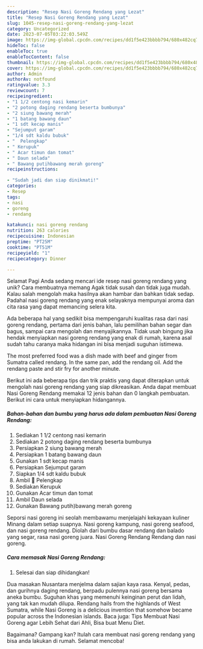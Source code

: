 ```yaml
---
description: "Resep Nasi Goreng Rendang yang Lezat"
title: "Resep Nasi Goreng Rendang yang Lezat"
slug: 1045-resep-nasi-goreng-rendang-yang-lezat
category: Uncategorized
date: 2023-07-05T03:22:03.549Z
image: https://img-global.cpcdn.com/recipes/dd1f5e423bbbb794/680x482cq70/nasi-goreng-rendang-foto-resep-utama.jpg
hideToc: false
enableToc: true
enableTocContent: false
thumbnail: https://img-global.cpcdn.com/recipes/dd1f5e423bbbb794/680x482cq70/nasi-goreng-rendang-foto-resep-utama.jpg
cover: https://img-global.cpcdn.com/recipes/dd1f5e423bbbb794/680x482cq70/nasi-goreng-rendang-foto-resep-utama.jpg
author: Admin
authorAv: notfound
ratingvalue: 3.3
reviewcount: 7
recipeingredient:
- "1 1/2 centong nasi kemarin"
- "2 potong daging rendang beserta bumbunya"
- "2 siung bawang merah"
- "1 batang bawang daun"
- "1 sdt kecap manis"
- "Sejumput garam"
- "1/4 sdt kaldu bubuk"
- "  Pelengkap"
- " Kerupuk"
- " Acar timun dan tomat"
- " Daun selada"
- " Bawang putihbawang merah goreng"
recipeinstructions:

- "Sudah jadi dan siap dinikmati!"
categories:
- Resep
tags:
- nasi
- goreng
- rendang

katakunci: nasi goreng rendang 
nutrition: 263 calories
recipecuisine: Indonesian
preptime: "PT25M"
cooktime: "PT51M"
recipeyield: "1"
recipecategory: Dinner

---
```



Selamat Pagi Anda sedang mencari ide resep nasi goreng rendang yang unik? Cara membuatnya memang Agak tidak susah dan tidak juga mudah. Kalau salah mengolah maka hasilnya akan hambar dan bahkan tidak sedap. Padahal nasi goreng rendang yang enak selayaknya mempunyai aroma dan cita rasa yang dapat memancing selera kita.


Ada beberapa hal yang sedikit bisa mempengaruhi kualitas rasa dari nasi goreng rendang, pertama dari jenis bahan, lalu pemilihan bahan segar dan bagus, sampai cara mengolah dan menyajikannya. Tidak usah bingung jika hendak menyiapkan nasi goreng rendang yang enak di rumah, karena asal sudah tahu caranya maka hidangan ini bisa menjadi suguhan istimewa.

The most preferred food was a dish made with beef and ginger from Sumatra called rendang. In the same pan, add the rendang oil. Add the rendang paste and stir fry for another minute.


Berikut ini ada beberapa tips dan trik praktis yang dapat diterapkan untuk mengolah nasi goreng rendang yang siap dikreasikan. Anda dapat membuat Nasi Goreng Rendang memakai 12 jenis bahan dan 0 langkah pembuatan. Berikut ini cara untuk menyiapkan hidangannya.

<!--inarticleads1-->

##### Bahan-bahan dan bumbu yang harus ada dalam pembuatan Nasi Goreng Rendang:

1. Sediakan 1 1/2 centong nasi kemarin
1. Sediakan 2 potong daging rendang beserta bumbunya
1. Persiapkan 2 siung bawang merah
1. Persiapkan 1 batang bawang daun
1. Gunakan 1 sdt kecap manis
1. Persiapkan Sejumput garam
1. Siapkan 1/4 sdt kaldu bubuk
1. Ambil  📌 Pelengkap
1. Sediakan  Kerupuk
1. Gunakan  Acar timun dan tomat
1. Ambil  Daun selada
1. Gunakan  Bawang putih)bawang merah goreng


Seporsi nasi goreng ini seolah membawamu menjelajahi kekayaan kuliner Minang dalam setiap suapnya. Nasi goreng kampung, nasi goreng seafood, dan nasi goreng rendang. Diolah dari bumbu dasar rendang dan balado yang segar, rasa nasi goreng juara. Nasi Goreng Rendang Rendang dan nasi goreng. 

<!--inarticleads2-->

##### Cara memasak Nasi Goreng Rendang:


1. Selesai dan siap dihidangkan!

Dua masakan Nusantara menjelma dalam sajian kaya rasa. Kenyal, pedas, dan gurihnya daging rendang, berpadu pulennya nasi goreng bersama aneka bumbu. Suguhan khas yang memenuhi keinginan perut dan lidah, yang tak kan mudah dilupa. Rendang hails from the highlands of West Sumatra, while Nasi Goreng is a delicious invention that somehow became popular across the Indonesian islands. Baca juga: Tips Membuat Nasi Goreng agar Lebih Sehat dari Ahli, Bisa buat Menu Diet. 

Bagaimana? Gampang kan? Itulah cara membuat nasi goreng rendang yang bisa anda lakukan di rumah. Selamat mencoba!
